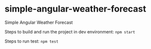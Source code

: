 # simple-angular-weather-forecast
Simple Angular Weather Forecast

Steps to build and run the project in dev environment:
    ``` npm start ```

Steps to run test:
    ``` npm test ```

